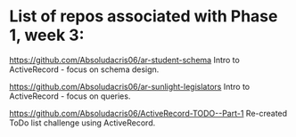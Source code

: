 List of repos associated with Phase 1, week 3:
===================

https://github.com/Absoludacris06/ar-student-schema
Intro to ActiveRecord - focus on schema design.

https://github.com/Absoludacris06/ar-sunlight-legislators
Intro to ActiveRecord - focus on queries.

https://github.com/Absoludacris06/ActiveRecord-TODO--Part-1
Re-created ToDo list challenge using ActiveRecord.